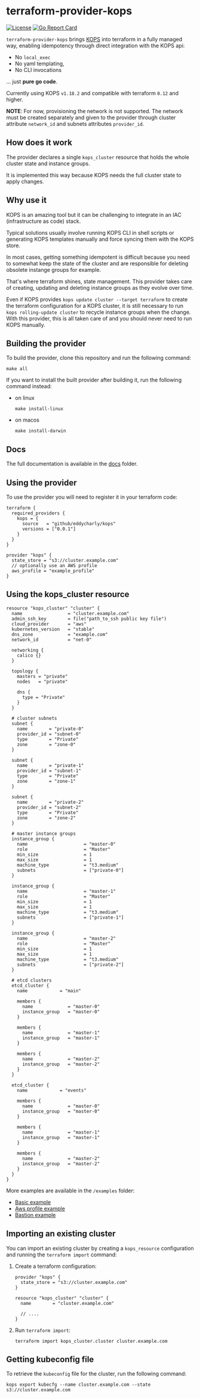 # terraform-provider-kops

[![License](https://img.shields.io/badge/License-Apache%202.0-blue.svg)](https://github.com/eddycharly/terraform-provider-kops/blob/master/LICENSE)
[![Go Report Card](https://goreportcard.com/badge/eddycharly/terraform-provider-kops)](https://goreportcard.com/report/eddycharly/terraform-provider-kops)

`terraform-provider-kops` brings [KOPS](https://github.com/kubernetes/kops)
into terraform in a fully managed way, enabling idempotency through direct
integration with the KOPS api:
- No `local_exec`
- No yaml templating,
- No CLI invocations

... just **pure go code**.

Currently using KOPS `v1.18.2` and compatible with terraform `0.12` and higher.

**NOTE**: For now, provisioning the network is not supported. The network must
be created separately and given to the provider through cluster attribute
`network_id` and subnets attributes `provider_id`.

## How does it work

The provider declares a single `kops_cluster` resource that holds the whole
cluster state and instance groups.

It is implemented this way because KOPS needs the full cluster state to apply
changes.

## Why use it

KOPS is an amazing tool but it can be challenging to integrate in an IAC
(infrastructure as code) stack.

Typical solutions usually involve running KOPS CLI in shell scripts or generating
KOPS templates manually and force syncing them with the KOPS store.

In most cases, getting something idempotent is difficult because you need to
somewhat keep the state of the cluster and are responsible for deleting obsolete
instange groups for example.

That's where terraform shines, state management. This provider takes care of
creating, updating and deleting instance groups as they evolve over time.

Even if KOPS provides `kops update cluster --target terraform` to create the
terraform configuration for a KOPS cluster, it is still necessary to run
`kops rolling-update cluster` to recycle instance groups when the change.
With this provider, this is all taken care of and you should never need to run
KOPS manually.

## Building the provider

To build the provider, clone this repository and run the following command:

```shell
make all
```

If you want to install the built provider after building it, run the following
command instead:

- on linux

  ```shell
  make install-linux
  ```

- on macos

  ```shell
  make install-darwin
  ```

## Docs

The full documentation is available in the [docs](./docs/README.md) folder.

## Using the provider

To use the provider you will need to register it in your terraform code:

```hcl
terraform {
  required_providers {
    kops = {
      source   = "github/eddycharly/kops"
      versions = ["0.0.1"]
    }
  }
}

provider "kops" {
  state_store = "s3://cluster.example.com"
  // optionally use an AWS profile
  aws_profile = "example_profile"
}
```

## Using the kops_cluster resource

```hcl
resource "kops_cluster" "cluster" {
  name                 = "cluster.example.com"
  admin_ssh_key        = file("path_to_ssh public key file")
  cloud_provider       = "aws"
  kubernetes_version   = "stable"
  dns_zone             = "example.com"
  network_id           = "net-0"

  networking {
    calico {}
  }

  topology {
    masters = "private"
    nodes   = "private"

    dns {
      type = "Private"
    }
  }

  # cluster subnets
  subnet {
    name        = "private-0"
    provider_id = "subnet-0"
    type        = "Private"
    zone        = "zone-0"
  }

  subnet {
    name        = "private-1"
    provider_id = "subnet-1"
    type        = "Private"
    zone        = "zone-1"
  }

  subnet {
    name        = "private-2"
    provider_id = "subnet-2"
    type        = "Private"
    zone        = "zone-2"
  }

  # master instance groups
  instance_group {
    name                     = "master-0"
    role                     = "Master"
    min_size                 = 1
    max_size                 = 1
    machine_type             = "t3.medium"
    subnets                  = ["private-0"]
  }

  instance_group {
    name                     = "master-1"
    role                     = "Master"
    min_size                 = 1
    max_size                 = 1
    machine_type             = "t3.medium"
    subnets                  = ["private-1"]
  }

  instance_group {
    name                     = "master-2"
    role                     = "Master"
    min_size                 = 1
    max_size                 = 1
    machine_type             = "t3.medium"
    subnets                  = ["private-2"]
  }

  # etcd clusters
  etcd_cluster {
    name            = "main"

    members {
      name             = "master-0"
      instance_group   = "master-0"
    }

    members {
      name             = "master-1"
      instance_group   = "master-1"
    }

    members {
      name             = "master-2"
      instance_group   = "master-2"
    }
  }

  etcd_cluster {
    name            = "events"

    members {
      name             = "master-0"
      instance_group   = "master-0"
    }

    members {
      name             = "master-1"
      instance_group   = "master-1"
    }

    members {
      name             = "master-2"
      instance_group   = "master-2"
    }
  }
}
```

More examples are available in the `/examples` folder:
- [Basic example](./examples/basic)
- [Aws profile example](./examples/aws-profile)
- [Bastion example](./examples/bastion)

## Importing an existing cluster

You can import an existing cluster by creating a `kops_resource` configuration
and running the `terraform import` command:

1. Create a terraform configuration:

    ```hcl
    provider "kops" {
      state_store = "s3://cluster.example.com"
    }

    resource "kops_cluster" "cluster" {
      name        = "cluster.example.com"
      
      // ....
    }
    ```

1. Run `terraform import`:

    ```shell
    terraform import kops_cluster.cluster cluster.example.com
    ```

## Getting kubeconfig file

To retrieve the `kubeconfig` file for the cluster, run the following command:

```shell
kops export kubecfg --name cluster.example.com --state s3://cluster.example.com
```
